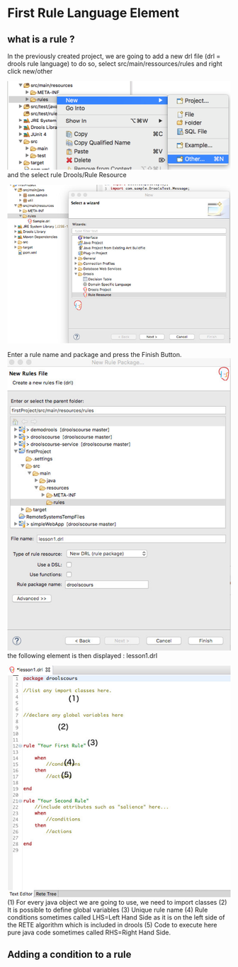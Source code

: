 #  First Rule Language Element


## what is a rule ?
In the previously created project, we are going to add a new drl file (drl = drools rule language)
to do so, select src/main/ressources/rules and right click new/other

![](drools/lesson1_fig0.png)
and the select rule Drools/Rule Resource

![](drools/lesson1_fig1.jpeg)

Enter a rule name and package and press the Finish Button.
![](drools/lesson1_fig2.jpeg)
the following element is then displayed : lesson1.drl

![](drools/lesson1_fig3.jpeg)
(1) For every java object we are going to use, we need to import classes
(2) It is possible to define global variables
(3) Unique rule name 
(4) Rule conditions sometimes called LHS=Left Hand Side as it is on the left side of the RETE algorithm which is included in drools
(5) Code to execute here pure java code sometimes called RHS=Right Hand Side. 

## Adding a condition to a rule



